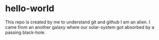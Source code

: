 # hello-world
This repo is created by me to understand git and github
I am an alien. I came from an another galaxy where our solar-system got absorbed by a passing black-hole.

